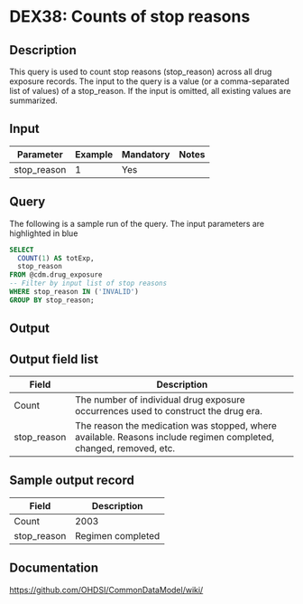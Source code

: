 <!---
Group:drug exposure
Name:DEX38 Counts of stop reasons
Author:Patrick Ryan
CDM Version: 5.0
-->

# DEX38: Counts of stop reasons

## Description
This query is used to count stop reasons (stop_reason) across all drug exposure records. 
The input to the query is a value (or a comma-separated list of values) of a stop_reason. 
If the input is omitted, all existing values are summarized.

## Input

|  Parameter |  Example |  Mandatory |  Notes |
| --- | --- | --- | --- |
| stop_reason | 1 | Yes |   


## Query

The following is a sample run of the query. The input parameters are highlighted in  blue

```sql
SELECT 
  COUNT(1) AS totExp,
  stop_reason 
FROM @cdm.drug_exposure
-- Filter by input list of stop reasons
WHERE stop_reason IN ('INVALID')
GROUP BY stop_reason;
```

## Output


## Output field list

|  Field |  Description |
| --- | --- |
| Count | The number of individual drug exposure occurrences used to construct the drug era. |
| stop_reason | The reason the medication was stopped, where available. Reasons include regimen completed, changed, removed, etc. |


## Sample output record

|  Field |  Description |
| --- | --- |
| Count | 2003  |
| stop_reason |  Regimen completed |


## Documentation
https://github.com/OHDSI/CommonDataModel/wiki/
